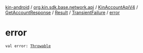 [kin-android](../../../../../index.md) / [org.kin.sdk.base.network.api](../../../../index.md) / [KinAccountApiV4](../../../index.md) / [GetAccountResponse](../../index.md) / [Result](../index.md) / [TransientFailure](index.md) / [error](./error.md)

# error

`val error: `[`Throwable`](https://kotlinlang.org/api/latest/jvm/stdlib/kotlin/-throwable/index.html)